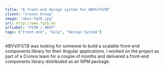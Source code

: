 ```yaml
---
title: "A front-end design system for ABVV/FGTB"
client: "Cronos Group"
image: "abvv-fgtb.jpg"
url: http://www.fgtb.be
urlLabel: "FGTB / ABVV"
tags: ["Front-end", "Gulp", "Design System"]
---
```


ABVV/FGTB was looking for someone to build a scalable front-end components library for their Angular applications. I worked on the project as part of a Cronos team for a couple of months and delivered a front-end components library distributed as an NPM package.
